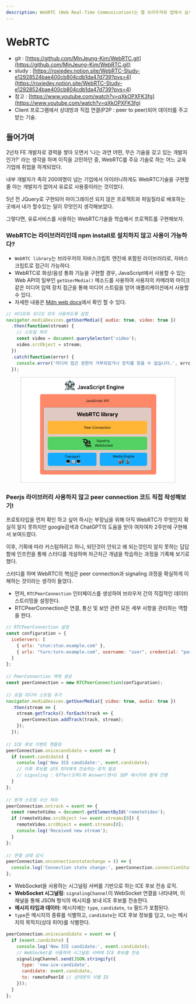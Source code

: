 ```yaml
---
description: WebRTC (Web Real-Time Communication)는 웹 브라우저와 앱에서 실시간 통신을 가능하게 하는 기술입니다.
---
```


# WebRTC

* git : [https://github.com/MinJeung-Kim/WebRTC.git](https://github.com/MinJeung-Kim/WebRTC.git)
* study : [https://roxiedev.notion.site/WebRTC-Study-e12928524bae400cb804cdb1da47d739?pvs=4](https://roxiedev.notion.site/WebRTC-Study-e12928524bae400cb804cdb1da47d739?pvs=4)
* 참고 : [https://www.youtube.com/watch?v=qXkOPXFK3fg](https://www.youtube.com/watch?v=qXkOPXFK3fg)
* Client 프로그램에서 상대방과 직접 연결(P2P : peer to peer)되어 데이터를 주고받는 기술.

## 들어가며

2년차  FE 개발자로 경력을 쌓아 오면서 '나는 과연 어떤, 무슨 기술을 갖고 있는 개발자인가?' 라는 생각을 하며 이직을 고민하던 중, WebRTC를 주요 기술로 하는 어느 교육기업에 취업을 하게되었다.

내부 개발자가 족히 200여명이 넘는 기업에서 아이러니하게도 WebRTC기술을 구현할 줄 아는 개발자가 없어서 유료로 사용중이라는 것이었다.

5년 전 JQuery로 구현되어 마이그레이션 되지 않은 프로젝트와 파일질라로 배포하는 곳에서 내가 할수있는 일이 무엇인지 생각해보았다.

그렇다면, 유료서비스를 사용하는 WebRTC기술을 학습해서 프로젝트를 구현해보자.



### &#x20;WebRTC는 라이브러리인데 npm install로 설치하지 않고 사용이 가능하다?

* `WebRTC library`는 브라우저의 자바스크립트 엔진에 포함된 라이브러리로, 자바스크립트로 접근이 가능하다.
* WebRTC로 화상/음성 통화 기능을 구현할 경우, JavaScript에서 사용할 수 있는 Web API의 일부인 `getUserMedia()` 메소드를 사용하여 사용자의 카메라와 마이크 같은 미디어 입력 장치 접근을 통해 미디어 스트림을 얻어 애플리케이션에서 사용할 수 있다.
* 자세한 내용은 [Mdn web docs](https://developer.mozilla.org/en-US/docs/Web/API/MediaDevices/getUserMedia)에서 확인 할 수 있다.

```javascript
// 비디오와 오디오 모두 사용하도록 설정
navigator.mediaDevices.getUserMedia({ audio: true, video: true })
  .then(function(stream) {
    // 스트림 처리
    const video = document.querySelector('video');
    video.srcObject = stream;
  })
  .catch(function(error) {
    console.error('미디어 접근 권한이 거부되었거나 장치를 찾을 수 없습니다.', error);
  });
```

<figure><img src="../.gitbook/assets/Group 237549 (1).png" alt=""><figcaption></figcaption></figure>

### Peerjs 라이브러리 사용하지 않고 peer connection 코드 직접 작성해보기!

프로토타입을 먼저 확인 하고 싶어 하시는 부장님을 위해 아직  WebRTC가 무엇인지 확실히 알지 못하지만 google검색과 ChatGPT의 도움을 받아 여차여차 2주만에 구현해서 보여드렸다.

이후, 기획에 따라 커스텀하려고 하니, 되던것이 안되고 왜 되는것인지 알지 못하는 답답함에 인프런을 통해 스터디를 개설하며 차근차근 개념을 학습하는 과정을 기록해 보기로 했다.

스터디를 하며 WebRTC의 핵심은 peer connection과 signaling 과정을 확실하게 이해하는 것이라는 생각이 들었다.

* 먼저, `RTCPeerConnection` 인터페이스를 생성하여 브라우저 간의 직접적인 데이터 스트리밍을 설정한다.
* &#x20;RTCPeerConnection은 연결, 통신 및 보안 관련 모든 세부 사항을 관리하는 역할을 한다.

```javascript
// RTCPeerConnection 설정
const configuration = {
  iceServers: [
    { urls: "stun:stun.example.com" },
    { urls: "turn:turn.example.com", username: "user", credential: "pass" }
  ]
};

// PeerConnection 객체 생성
const peerConnection = new RTCPeerConnection(configuration);

// 로컬 미디어 스트림 추가
navigator.mediaDevices.getUserMedia({ video: true, audio: true })
  .then(stream => {
    stream.getTracks().forEach(track => {
      peerConnection.addTrack(track, stream);
    });
  });

// ICE 후보 이벤트 핸들링
peerConnection.onicecandidate = event => {
  if (event.candidate) {
    console.log('New ICE candidate:', event.candidate);
    // 이후 후보를 상대 피어에게 전송하는 로직 필요
    // signaling : Offer(오퍼)와 Answer(앤서) SDP 메시지와 함께 진행
  }
};

// 원격 스트림 수신 처리
peerConnection.ontrack = event => {
  const remoteVideo = document.getElementById('remoteVideo');
  if (remoteVideo.srcObject !== event.streams[0]) {
    remoteVideo.srcObject = event.streams[0];
    console.log('Received new stream');
  }
};

// 연결 상태 감시
peerConnection.onconnectionstatechange = () => {
  console.log('Connection state change:', peerConnection.connectionState);
};
```

* WebSocket을 사용하는 시그널링 서버를 기반으로 하는 ICE 후보 전송 로직.
* **WebSocket 시그널링**:  `signalingChannel`이 WebSocket 연결을 나타내며, 이 채널을 통해 JSON 형식의 메시지를 보내 ICE 후보를 전송한다.
* **메시지 타입과 데이터**: 메시지에는 `type`, `candidate`,  `to` 필드가 포함된다.&#x20;
* `type`은 메시지의 종류를 식별하고, `candidate`는 ICE 후보 정보를 담고, `to`는 메시지의 목적지(상대 피어)를 식별한다.

```javascript
peerConnection.onicecandidate = event => {
  if (event.candidate) {
    console.log('New ICE candidate:', event.candidate);
    // WebSocket을 사용하여 시그널링 서버에 ICE 후보를 전송
    signalingChannel.send(JSON.stringify({
      type: 'new-ice-candidate',
      candidate: event.candidate,
      to: remotePeerId // 상대방의 식별 ID
    }));
  }
};
```
